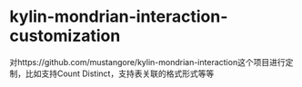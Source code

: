 # kylin-mondrian-interaction-customization
对https://github.com/mustangore/kylin-mondrian-interaction这个项目进行定制，比如支持Count Distinct，支持表关联的格式形式等等
